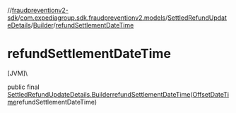 //[fraudpreventionv2-sdk](../../../../index.md)/[com.expediagroup.sdk.fraudpreventionv2.models](../../index.md)/[SettledRefundUpdateDetails](../index.md)/[Builder](index.md)/[refundSettlementDateTime](refund-settlement-date-time.md)

# refundSettlementDateTime

[JVM]\

public final [SettledRefundUpdateDetails.Builder](index.md)[refundSettlementDateTime](refund-settlement-date-time.md)([OffsetDateTime](https://docs.oracle.com/javase/8/docs/api/java/time/OffsetDateTime.html)refundSettlementDateTime)
